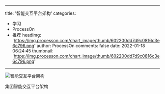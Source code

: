 
---
title: '智能交互平台架构'
categories: 
 - 学习
 - ProcessOn
 - 推荐
headimg: 'https://img.processon.com/chart_image/thumb/602200dd7d9c0816c3e6c796.png'
author: ProcessOn
comments: false
date: 2022-01-18 06:24:45
thumbnail: 'https://img.processon.com/chart_image/thumb/602200dd7d9c0816c3e6c796.png'
---

<div>   
<img class="thumb" alt="智能交互平台架构" src="https://img.processon.com/chart_image/thumb/602200dd7d9c0816c3e6c796.png" referrerpolicy="no-referrer">
<p>集团智能交互平台架构</p>  
</div>
            